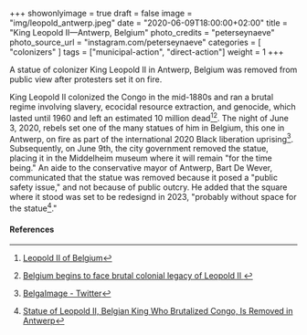 +++
showonlyimage = true
draft = false
image = "img/leopold_antwerp.jpeg"
date = "2020-06-09T18:00:00+02:00"
title = "King Leopold II—Antwerp, Belgium"
photo_credits = "peterseynaeve"
photo_source_url = "instagram.com/peterseynaeve"
categories = [ "colonizers" ]
tags = ["municipal-action", "direct-action"]
weight = 1
+++

A statue of colonizer King Leopold II in Antwerp, Belgium was removed from public view after protesters set it on fire.

<!--more-->

King Leopold II colonized the Congo in the mid-1880s and ran a brutal regime involving slavery, ecocidal resource extraction, and genocide, which lasted until 1960 and left an estimated 10 million dead[^1][^2]. The night of June 3, 2020, rebels set one of the many statues of him in Belgium, this one in Antwerp, on fire as part of the international 2020 Black liberation uprising[^3]. Subsequently, on June 9th, the city government removed the statue, placing it in the Middelheim museum where it will remain "for the time being." An aide to the conservative mayor of Antwerp, Bart De Wever, communicated that the statue was removed because it posed a "public safety issue," and not because of public outcry. He added that the square where it stood was set to be redesignd in 2023, "probably without space for the statue[^4]."

#### References

[^1]: [Leopold II of Belgium](https://en.wikipedia.org/wiki/Leopold_II_of_Belgium)

[^2]: [Belgium begins to face brutal colonial legacy of Leopold II ](https://www.theguardian.com/world/2019/nov/23/belgium-begins-to-face-brutal-colonial-legacy-of-leopold-ii)

[^3]: [BelgaImage - Twitter](https://web.archive.org/web/20200604162913/https://twitter.com/BelgaImage/status/1268578177963765762)

[^4]: [Statue of Leopold II, Belgian King Who Brutalized Congo, Is Removed in Antwerp](https://www.nytimes.com/2020/06/09/world/europe/king-leopold-statue-antwerp.html)
